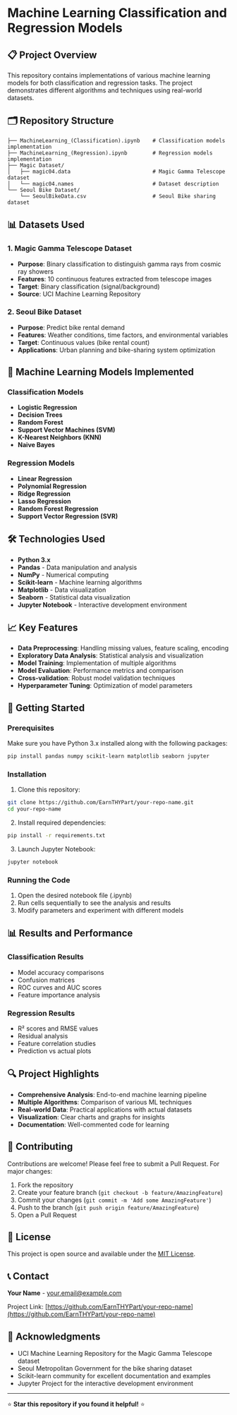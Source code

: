# Machine Learning Classification and Regression Models

## 📋 Project Overview
This repository contains implementations of various machine learning models for both classification and regression tasks. The project demonstrates different algorithms and techniques using real-world datasets.

## 🗂️ Repository Structure
```
├── MachineLearning_(Classification).ipynb    # Classification models implementation
├── MachineLearning_(Regression).ipynb        # Regression models implementation
├── Magic Dataset/
│   ├── magic04.data                          # Magic Gamma Telescope dataset
│   └── magic04.names                         # Dataset description
└── Seoul Bike Dataset/
    └── SeoulBikeData.csv                     # Seoul Bike sharing dataset
```

## 📊 Datasets Used

### 1. Magic Gamma Telescope Dataset
- **Purpose**: Binary classification to distinguish gamma rays from cosmic ray showers
- **Features**: 10 continuous features extracted from telescope images
- **Target**: Binary classification (signal/background)
- **Source**: UCI Machine Learning Repository

### 2. Seoul Bike Dataset
- **Purpose**: Predict bike rental demand
- **Features**: Weather conditions, time factors, and environmental variables
- **Target**: Continuous values (bike rental count)
- **Applications**: Urban planning and bike-sharing system optimization

## 🤖 Machine Learning Models Implemented

### Classification Models
- **Logistic Regression**
- **Decision Trees**
- **Random Forest**
- **Support Vector Machines (SVM)**
- **K-Nearest Neighbors (KNN)**
- **Naive Bayes**

### Regression Models
- **Linear Regression**
- **Polynomial Regression**
- **Ridge Regression**
- **Lasso Regression**
- **Random Forest Regression**
- **Support Vector Regression (SVR)**

## 🛠️ Technologies Used
- **Python 3.x**
- **Pandas** - Data manipulation and analysis
- **NumPy** - Numerical computing
- **Scikit-learn** - Machine learning algorithms
- **Matplotlib** - Data visualization
- **Seaborn** - Statistical data visualization
- **Jupyter Notebook** - Interactive development environment

## 📈 Key Features
- **Data Preprocessing**: Handling missing values, feature scaling, encoding
- **Exploratory Data Analysis**: Statistical analysis and visualization
- **Model Training**: Implementation of multiple algorithms
- **Model Evaluation**: Performance metrics and comparison
- **Cross-validation**: Robust model validation techniques
- **Hyperparameter Tuning**: Optimization of model parameters

## 🚀 Getting Started

### Prerequisites
Make sure you have Python 3.x installed along with the following packages:

```bash
pip install pandas numpy scikit-learn matplotlib seaborn jupyter
```

### Installation
1. Clone this repository:
```bash
git clone https://github.com/EarnTHYPart/your-repo-name.git
cd your-repo-name
```

2. Install required dependencies:
```bash
pip install -r requirements.txt
```

3. Launch Jupyter Notebook:
```bash
jupyter notebook
```

### Running the Code
1. Open the desired notebook file (.ipynb)
2. Run cells sequentially to see the analysis and results
3. Modify parameters and experiment with different models

## 📊 Results and Performance

### Classification Results
- Model accuracy comparisons
- Confusion matrices
- ROC curves and AUC scores
- Feature importance analysis

### Regression Results
- R² scores and RMSE values
- Residual analysis
- Feature correlation studies
- Prediction vs actual plots

## 🔍 Project Highlights
- **Comprehensive Analysis**: End-to-end machine learning pipeline
- **Multiple Algorithms**: Comparison of various ML techniques
- **Real-world Data**: Practical applications with actual datasets
- **Visualization**: Clear charts and graphs for insights
- **Documentation**: Well-commented code for learning

## 🤝 Contributing
Contributions are welcome! Please feel free to submit a Pull Request. For major changes:

1. Fork the repository
2. Create your feature branch (`git checkout -b feature/AmazingFeature`)
3. Commit your changes (`git commit -m 'Add some AmazingFeature'`)
4. Push to the branch (`git push origin feature/AmazingFeature`)
5. Open a Pull Request

## 📝 License
This project is open source and available under the [MIT License](LICENSE).

## 📞 Contact
**Your Name** - your.email@example.com

Project Link: [https://github.com/EarnTHYPart/your-repo-name](https://github.com/EarnTHYPart/your-repo-name)

## 🙏 Acknowledgments
- UCI Machine Learning Repository for the Magic Gamma Telescope dataset
- Seoul Metropolitan Government for the bike sharing dataset
- Scikit-learn community for excellent documentation and examples
- Jupyter Project for the interactive development environment

---
⭐ **Star this repository if you found it helpful!** ⭐
